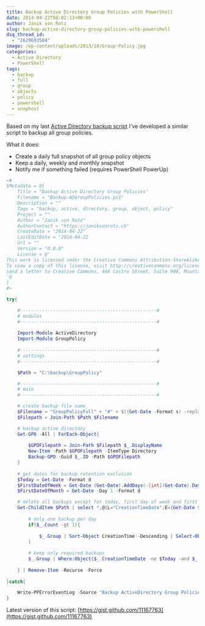 ```yaml
---
title: Backup Active Directory Group Policies with PowerShell
date: 2014-04-22T08:02:13+00:00
author: Janik von Rotz
slug: backup-active-directory-group-policies-with-powershell
dsq_thread_id:
  - "2629693584"
image: /wp-content/uploads/2013/10/Group-Policy.jpg
categories:
  - Active Directory
  - PowerShell
tags:
  - backup
  - full
  - group
  - objects
  - policy
  - powershell
  - snaphost
---
```

Based on my last [Active Directory backup script](https://janikvonrotz.ch/2014/04/15/backup-active-directory-with-powershell/) I've developed a similar script to backup all group policies.

What it does:

* Create a daily full snapshot of all group policy objects
* Keep a daily, weekly and monthly snapshot
* Notify me if something failed (requires PowerShell PowerUp)
<!--more-->
```powershell
<#
$Metadata = @{
    Title = "Backup Active Directory Group Policies"
    Filename = "Backup-ADGroupPolicies.ps1"
    Description = ""
    Tags = "backup, active, directory, group, object, policy"
    Project = ""
    Author = "Janik von Rotz"
    AuthorContact = "https://janikvonrotz.ch"
    CreateDate = "2014-04-22"
    LastEditDate = "2014-04-22
    Url = ""
    Version = "0.0.0"
    License = @'
This work is licensed under the Creative Commons Attribution-ShareAlike 3.0 Switzerland License.
To view a copy of this license, visit http://creativecommons.org/licenses/by-sa/3.0/ch/ or 
send a letter to Creative Commons, 444 Castro Street, Suite 900, Mountain View, California, 94041, USA.
'@
}
#>

try{

    #--------------------------------------------------#
    # modules
    #--------------------------------------------------#
    
    Import-Module ActiveDirectory
    Import-Module GroupPolicy
    
    #--------------------------------------------------#
    # settings
    #--------------------------------------------------#

    $Path = "C:\backup\GroupPolicy"

    #--------------------------------------------------#
    # main
    #--------------------------------------------------#

    # create backup file name
    $Filename = "GroupPolicyFull" + "#" + $((Get-Date -Format s) -replace ":","-") + ".bak"
    $Filepath = Join-Path $Path $Filename

    # backup active directory
    Get-GPO -All | ForEach-Object{
    
        $GPOFilepath = Join-Path $Filepath $_.DisplayName    
        New-Item -Path $GPOFilepath -ItemType Directory
        Backup-GPO -Guid $_.ID -Path $GPOFilepath    
    }
    
    # get dates for backup retention exclusion
    $Today = Get-Date -Format d
    $FirstDateOfWeek = Get-Date (Get-Date).AddDays(-[int](Get-Date).Dayofweek) -Format d
    $FirstDateOfMonth = Get-Date -Day 1 -Format d

    # delete all backups except for today, first day of week and first day of month
    Get-ChildItem $Path | select *,@{L="CreationTimeDate";E={Get-Date $_.CreationTime -Format d}} | Group-Object CreationTimeDate | %{
        
        # only one backup per day
        if($_.Count -gt 1){
            
            $_.Group | Sort-Object CreationTime -Descending | Select-Object -Skip 1     
        }
                
        # keep only required backups
        $_.Group | Where-Object{$_.CreationTimeDate -ne $Today -and $_.CreationTimeDate -ne $FirstDateOfWeek -and $_.CreationTimeDate -ne $FirstDateOfMonth}
            
    } | Remove-Item -Recurse -Force
    
}catch{

    Write-PPErrorEventLog -Source "Backup ActiveDirectory Group Policies" -ClearErrorVariable
}
```

Latest version of this script: [https://gist.github.com/11167763](https://gist.github.com/11167763)